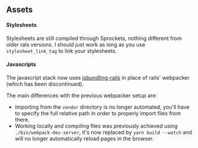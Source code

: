 ## Assets

#### Stylesheets

Stylesheets are still compiled through Sprockets, nothing different from older rals versions. I should just work as long as you use `stylesheet_link_tag` to link your stylesheets.

#### Javascripts

The javascript stack now uses [jsbundling-rails](https://github.com/rails/jsbundling-rails) in place of rails' webpacker (which has been discontinued).

The main differences with the previous webpacker setup are:
- Importing from the `vendor` directory is no longer automated, you'll have to specify the full relative path in order to properly import files from there.
- Working locally and compiling files was previously achieved using `./bin/webpack-dev-server`, it's now replaced by `yarn build --watch` and will no longer automatically reload pages in the browser.
